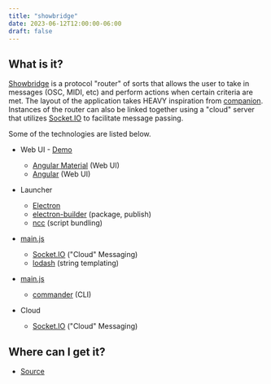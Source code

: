 ```yaml
---
title: "showbridge"
date: 2023-06-12T12:00:00-06:00
draft: false
---
```


## What is it?
[Showbridge](https://github.com/jwetzell/showbridge) is a protocol "router" of sorts that allows the user to take in messages (OSC, MIDI, etc) and perform actions when certain criteria are met. The layout of the application takes HEAVY inspiration from [companion](https://github.com/bitfocus/companion). Instances of the router can also be linked together using a "cloud" server that utilizes [Socket.IO](https://socket.io/) to facilitate message passing.

Some of the technologies are listed below.

* Web UI - [Demo](https://demo.showbridge.io)
    * [Angular Material](https://material.angular.io/) (Web UI)
    * [Angular](https://angular.io/) (Web UI)

* Launcher
    * [Electron](https://www.electronjs.org/)
    * [electron-builder](https://www.electron.build/) (package, publish)
    * [ncc](https://github.com/vercel/ncc) (script bundling)

* [main.js](https://www.npmjs.com/package/showbridge-lib)
    * [Socket.IO](https://socket.io/) ("Cloud" Messaging)
    * [lodash](https://lodash.com/) (string templating)

* [main.js](https://www.npmjs.com/package/showbridge)
    * [commander](https://github.com/tj/commander.js) (CLI)

* Cloud
    * [Socket.IO](https://socket.io/) ("Cloud" Messaging)

## Where can I get it?
* [Source](https://github.com/jwetzell/showbridge)